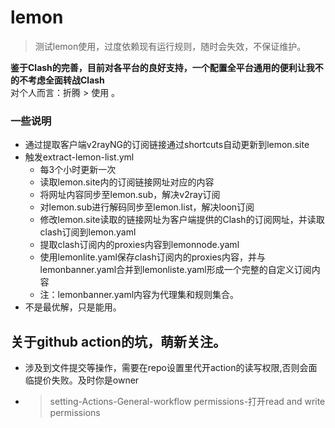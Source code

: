 # lemon  
>
> 测试lemon使用，过度依赖现有运行规则，随时会失效，不保证维护。 
> 

**鉴于Clash的完善，目前对各平台的良好支持，一个配置全平台通用的便利让我不的不考虑全面转战Clash**  
    对个人而言：折腾 > 使用 。


### 一些说明

- 通过提取客户端v2rayNG的订阅链接通过shortcuts自动更新到lemon.site
- 触发extract-lemon-list.yml
   - 每3个小时更新一次  
   - 读取lemon.site内的订阅链接网址对应的内容
   - 将网址内容同步至lemon.sub，解决v2ray订阅
   - 对lemon.sub进行解码同步至lemon.list，解决loon订阅
   - 修改lemon.site读取的链接网址为客户端提供的Clash的订阅网址，并读取clash订阅到lemon.yaml
   - 提取clash订阅内的proxies内容到lemonnode.yaml
   - 使用lemonlite.yaml保存clash订阅内的proxies内容，并与lemonbanner.yaml合并到lemonliste.yaml形成一个完整的自定义订阅内容
   - 注：lemonbanner.yaml内容为代理集和规则集合。
-  不是最优解，只是能用。

## 关于github action的坑，萌新关注。
  - 涉及到文件提交等操作，需要在repo设置里代开action的读写权限,否则会面临提价失败。及时你是owner
  - > setting-Actions-General-workflow permissions-打开read and write permissions
  

